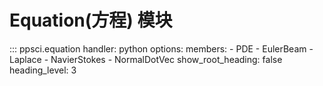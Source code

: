 # Equation(方程) 模块

::: ppsci.equation
    handler: python
    options:
      members:
        - PDE
        - EulerBeam
        - Laplace
        - NavierStokes
        - NormalDotVec
      show_root_heading: false
      heading_level: 3
